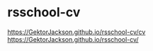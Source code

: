 # rsschool-cv
https://GektorJackson.github.io/rsschool-cv/cv
 https://GektorJackson.github.io/rsschool-cv/
